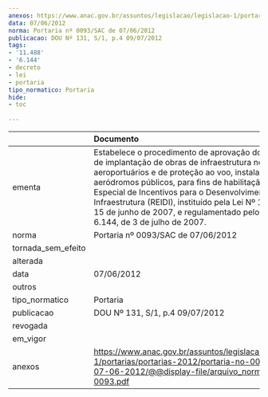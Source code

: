 ```yaml
---
anexos: https://www.anac.gov.br/assuntos/legislacao/legislacao-1/portarias/portarias-2012/portaria-no-0093-sac-de-07-06-2012/@@display-file/arquivo_norma/PS2012-0093.pdf
data: 07/06/2012
norma: Portaria nº 0093/SAC de 07/06/2012
publicacao: DOU Nº 131, S/1, p.4 09/07/2012
tags:
- '11.488'
- '6.144'
- decreto
- lei
- portaria
tipo_normatico: Portaria
hide: 
- toc 
 
---
```


|                    | Documento                                                                                                                                                                                                                                                                                                                                                                                                           |
|:-------------------|:--------------------------------------------------------------------------------------------------------------------------------------------------------------------------------------------------------------------------------------------------------------------------------------------------------------------------------------------------------------------------------------------------------------------|
| ementa             | Estabelece o procedimento de aprovação dos projetos de implantação de obras de infraestrutura nos sistemas aeroportuários e de proteção ao voo, instalados em aeródromos públicos, para fins de habilitação ao Regime Especial de Incentivos para o Desenvolvimento da Infraestrutura (REIDI), instituído pela Lei Nº 11.488, de 15 de junho de 2007, e regulamentado pelo Decreto Nº 6.144, de 3 de julho de 2007. |
| norma              | Portaria nº 0093/SAC de 07/06/2012                                                                                                                                                                                                                                                                                                                                                                                  |
| tornada_sem_efeito |                                                                                                                                                                                                                                                                                                                                                                                                                     |
| alterada           |                                                                                                                                                                                                                                                                                                                                                                                                                     |
| data               | 07/06/2012                                                                                                                                                                                                                                                                                                                                                                                                          |
| outros             |                                                                                                                                                                                                                                                                                                                                                                                                                     |
| tipo_normatico     | Portaria                                                                                                                                                                                                                                                                                                                                                                                                            |
| publicacao         | DOU Nº 131, S/1, p.4 09/07/2012                                                                                                                                                                                                                                                                                                                                                                                     |
| revogada           |                                                                                                                                                                                                                                                                                                                                                                                                                     |
| em_vigor           |                                                                                                                                                                                                                                                                                                                                                                                                                     |
| anexos             | https://www.anac.gov.br/assuntos/legislacao/legislacao-1/portarias/portarias-2012/portaria-no-0093-sac-de-07-06-2012/@@display-file/arquivo_norma/PS2012-0093.pdf                                                                                                                                                                                                                                                   |